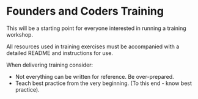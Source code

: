 # Founders and Coders Training

This will be a starting point for everyone interested in running a training workshop. 

All resources used in training exercises must be accompanied with a detailed README and instructions for use. 

When delivering training consider:
- Not everything can be written for reference. Be over-prepared.
- Teach best practice from the very beginning. (To this end - know best practice).